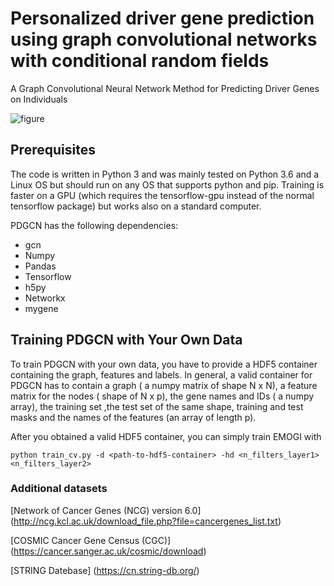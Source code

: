 # Personalized driver gene prediction using graph convolutional networks with conditional random fields

A Graph Convolutional Neural Network Method for Predicting Driver Genes on Individuals

![figure](https://github.com/night-changes/PDGNC/assets/51049985/b7a43b46-464a-4b3a-bc8d-51a3f14e1e35)

## Prerequisites

The code is written in Python 3 and was mainly tested on Python 3.6 and a Linux OS but should run on any OS that supports python and pip. Training is faster on a GPU (which requires the tensorflow-gpu instead of the normal tensorflow package) but works also on a standard computer.

PDGCN has the following dependencies:
* gcn
* Numpy
* Pandas
* Tensorflow
* h5py
* Networkx
* mygene


## Training PDGCN with Your Own Data

To train PDGCN with your own data, you have to provide a HDF5 container containing the graph, features and labels.  In general, a valid container for PDGCN has to contain a graph ( a numpy matrix of shape N x N), a feature matrix for the nodes ( shape of N x p), the gene names and IDs ( a numpy array), the training set ,the test set of the same shape, training and test masks  and the names of the features (an array of length p).

After you obtained a valid HDF5 container, you can simply train EMOGI with
```
python train_cv.py -d <path-to-hdf5-container> -hd <n_filters_layer1> <n_filters_layer2>
```

### Additional datasets

[Network of Cancer Genes (NCG) version 6.0] (http://ncg.kcl.ac.uk/download_file.php?file=cancergenes_list.txt)

[COSMIC Cancer Gene Census (CGC)] (https://cancer.sanger.ac.uk/cosmic/download)

[STRING Datebase] (https://cn.string-db.org/)

